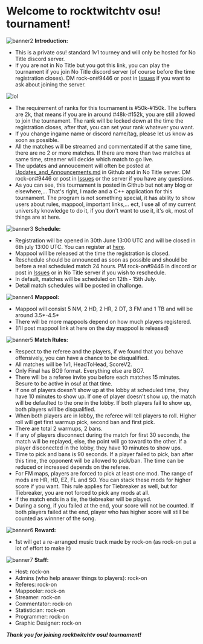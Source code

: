 # Welcome to rocktwitchtv osu! tournament!

![banner2](https://user-images.githubusercontent.com/36922874/60381441-38718a80-9a7f-11e9-96df-9d766fac5beb.png)
**Introduction:**
- This is a private osu! standard 1v1 tourney and will only be hosted for No Title discord server.
- If you are not in No Title but you got this link, you can play the tournament if you join No Title discord server (of course before the time registration closes). DM rock-on#9446 or post in [Issues](https://github.com/fireser/rocktwitchtv-osu-tournament/issues) if you want to ask about joining the server.

![lol](https://user-images.githubusercontent.com/36922874/60385000-80f46c80-9aae-11e9-834a-4f795895e582.PNG)
- The requirement of ranks for this tournament is #50k-#150k. The buffers are 2k, that means if you are in around #48k-#152k, you are still allowed to join the tournament. The rank will be locked down at the time the registration closes, after that, you can set your rank whatever you want.
- If you change ingame name or discord name/tag, please let us know as soon as possible.
- All the matches will be streamed and commentated if at the same time, there are no 2 or more matches. If there are more than two matches at same time, streamer will decide which match to go live.
- The updates and annoucement will often be posted at [Updates_and_Announcements.md](https://github.com/fireser/rocktwitchtv-osu-tournament/blob/master/Updates_and_Announcements.md) in Github and in No Title server. DM rock-on#9446 or post in [Issues](https://github.com/fireser/rocktwitchtv-osu-tournament/issues) or the server if you have any questions.
- As you can see, this tournament is posted in Github but not any blog or elsewhere,... That's right, I made and a C++ application for this tournament. The program is not something special, it has ability to show users about rules, mappool, important links,... ect, I use all of my current university knowledge to do it, if you don't want to use it, it's ok, most of things are at here.

![banner3](https://user-images.githubusercontent.com/36922874/60381526-5f7c8c00-9a80-11e9-8bc0-2e815265e673.png)
**Schedule:**
- Registration will be opened in 30th June 13:00 UTC and will be closed in 6th july 13:00 UTC. You can register at [here](https://forms.gle/8ERnss38Ud6jnQY89).
- Mappool will be released at the time the registration is closed.
- Reschedule should be announced as soon as possible and should be before a real scheduled match 24 hours. PM rock-on#9446 in discord or post in [Issues](https://github.com/fireser/rocktwitchtv-osu-tournament/issues) or in No Title server if you wish to reschedule.
- In default, matches will be scheduled on 12th - 15th July.
- Detail match schedules will be posted in challonge.

![banner4](https://user-images.githubusercontent.com/36922874/60381530-6e633e80-9a80-11e9-844c-56d56945e96b.png)
**Mappool:**
- Mappool will consist 5 NM, 2 HD, 2 HR, 2 DT, 3 FM and 1 TB and will be around 3.5*-4.5*
- There will be more mappools depend on how much players registered.
- (I'll post mappool link at here on the day mappool is released)

![banner5](https://user-images.githubusercontent.com/36922874/60381573-22fd6000-9a81-11e9-9fe1-0ca9147646bd.png)
**Match Rules:**
- Respect to the referee and the players, if we found that you behave offensively, you can have a chance to be disqualified.
- All matches will be 1v1, HeadToHead, ScoreV2.
- Only Final has BO9 format. Everything else are BO7.
- There will be a referee invite you before each matches 15 minutes. Besure to be active in osu! at that time.
- If one of players doesn't show up at the lobby at scheduled time, they have 10 minutes to show up. If one of player doesn't show up, the match will be defaulted to the one in the lobby. If both players fail to show up, both players will be disqualified.
- When both players are in lobby, the referee will tell players to roll. Higher roll will get first warmup pick, second ban and first pick.
- There are total 2 warmups, 2 bans.
- If any of players disconnect during the match for first 30 seconds, the match will be replayed, else, the point will go toward to the  other. If a player disconected in the lobby, they have 10 minutes to show ups.
- Time to pick and bans is 90 seconds. If a player failed to pick, ban after this time, the opponent will be allowed to pick/ban. The time can be reduced or increased depends on the referee.
- For FM maps, players are forced to pick at least one mod. The range of mods are HR, HD, EZ, FL and SO. You can stack these mods for    higher score if you want. This rule applies for Tiebreaker as well, but for Tiebreaker, you are not forced to pick any mods at all.
- If the match ends in a tie, the tiebreaker will be played.
- During a song, if you failed at the end, your score will not be counted. If both players failed at the end, player who has higher   score will still be counted as winnner of the song.

![banner6](https://user-images.githubusercontent.com/36922874/60381611-a3bc5c00-9a81-11e9-881a-aebd9a5e3ac5.png)
**Reward:**
- 1st will get a re-arranged music track made by rock-on (as rock-on put a lot of effort to make it)

![banner7](https://user-images.githubusercontent.com/36922874/60381616-ae76f100-9a81-11e9-8b2f-378317ee456c.png)
**Staff:**
- Host: rock-on
- Admins (who help answer things to players): rock-on
- Referes: rock-on
- Mappooler: rock-on
- Streamer: rock-on
- Commentator: rock-on
- Statistician: rock-on
- Programmer: rock-on
- Graphic Designer: rock-on

***Thank you for joining rocktwitchtv osu! tournament!***
